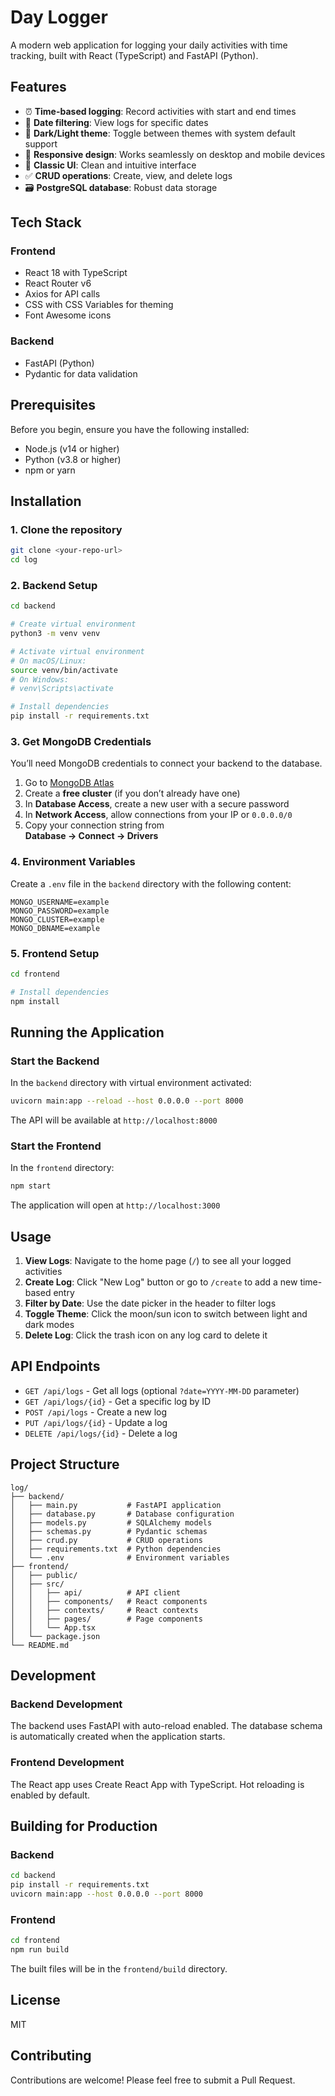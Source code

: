 # Day Logger

A modern web application for logging your daily activities with time tracking, built with React (TypeScript) and FastAPI (Python).

## Features

- ⏰ **Time-based logging**: Record activities with start and end times
- 📅 **Date filtering**: View logs for specific dates
- 🌙 **Dark/Light theme**: Toggle between themes with system default support
- 📱 **Responsive design**: Works seamlessly on desktop and mobile devices
- 🎨 **Classic UI**: Clean and intuitive interface
- ✅ **CRUD operations**: Create, view, and delete logs
- 🗃️ **PostgreSQL database**: Robust data storage

## Tech Stack

### Frontend
- React 18 with TypeScript
- React Router v6
- Axios for API calls
- CSS with CSS Variables for theming
- Font Awesome icons

### Backend
- FastAPI (Python)
- Pydantic for data validation

## Prerequisites

Before you begin, ensure you have the following installed:

- Node.js (v14 or higher)
- Python (v3.8 or higher)
- npm or yarn

## Installation

### 1. Clone the repository

```bash
git clone <your-repo-url>
cd log
```

### 2. Backend Setup

```bash
cd backend

# Create virtual environment
python3 -m venv venv

# Activate virtual environment
# On macOS/Linux:
source venv/bin/activate
# On Windows:
# venv\Scripts\activate

# Install dependencies
pip install -r requirements.txt
```

### 3. Get MongoDB Credentials

You’ll need MongoDB credentials to connect your backend to the database.

1. Go to [MongoDB Atlas](https://www.mongodb.com/cloud/atlas)
2. Create a **free cluster** (if you don’t already have one)
3. In **Database Access**, create a new user with a secure password
4. In **Network Access**, allow connections from your IP or `0.0.0.0/0`
5. Copy your connection string from  
   **Database → Connect → Drivers**

### 4. Environment Variables

Create a `.env` file in the `backend` directory with the following content:

```
MONGO_USERNAME=example
MONGO_PASSWORD=example
MONGO_CLUSTER=example
MONGO_DBNAME=example
```

### 5. Frontend Setup

```bash
cd frontend

# Install dependencies
npm install
```

## Running the Application

### Start the Backend

In the `backend` directory with virtual environment activated:

```bash
uvicorn main:app --reload --host 0.0.0.0 --port 8000
```

The API will be available at `http://localhost:8000`

### Start the Frontend

In the `frontend` directory:

```bash
npm start
```

The application will open at `http://localhost:3000`

## Usage

1. **View Logs**: Navigate to the home page (`/`) to see all your logged activities
2. **Create Log**: Click "New Log" button or go to `/create` to add a new time-based entry
3. **Filter by Date**: Use the date picker in the header to filter logs
4. **Toggle Theme**: Click the moon/sun icon to switch between light and dark modes
5. **Delete Log**: Click the trash icon on any log card to delete it

## API Endpoints

- `GET /api/logs` - Get all logs (optional `?date=YYYY-MM-DD` parameter)
- `GET /api/logs/{id}` - Get a specific log by ID
- `POST /api/logs` - Create a new log
- `PUT /api/logs/{id}` - Update a log
- `DELETE /api/logs/{id}` - Delete a log

## Project Structure

```
log/
├── backend/
│   ├── main.py           # FastAPI application
│   ├── database.py       # Database configuration
│   ├── models.py         # SQLAlchemy models
│   ├── schemas.py        # Pydantic schemas
│   ├── crud.py           # CRUD operations
│   ├── requirements.txt  # Python dependencies
│   └── .env              # Environment variables
├── frontend/
│   ├── public/
│   ├── src/
│   │   ├── api/          # API client
│   │   ├── components/   # React components
│   │   ├── contexts/     # React contexts
│   │   ├── pages/        # Page components
│   │   └── App.tsx
│   └── package.json
└── README.md
```

## Development

### Backend Development

The backend uses FastAPI with auto-reload enabled. The database schema is automatically created when the application starts.

### Frontend Development

The React app uses Create React App with TypeScript. Hot reloading is enabled by default.

## Building for Production

### Backend

```bash
cd backend
pip install -r requirements.txt
uvicorn main:app --host 0.0.0.0 --port 8000
```

### Frontend

```bash
cd frontend
npm run build
```

The built files will be in the `frontend/build` directory.

## License

MIT

## Contributing

Contributions are welcome! Please feel free to submit a Pull Request.
